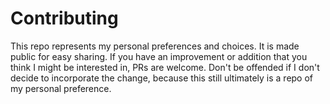 # Contributing

This repo represents my personal preferences and choices.  It is made public
for easy sharing.  If you have an improvement or addition that you think I
might be interested in, PRs are welcome.  Don't be offended if I don't decide
to incorporate the change, because this still ultimately is a repo of my
personal preference.
